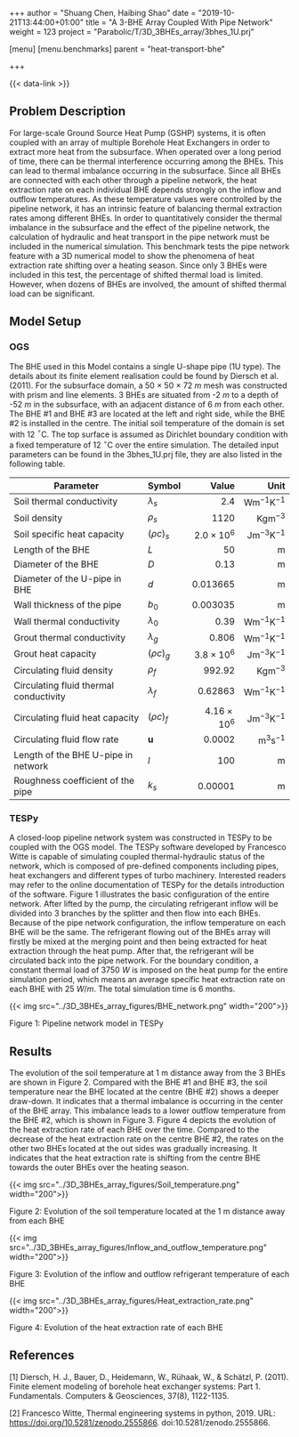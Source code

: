 +++
author = "Shuang Chen, Haibing Shao"
date = "2019-10-21T13:44:00+01:00"
title = "A 3-BHE Array Coupled With Pipe Network"
weight = 123
project = "Parabolic/T/3D_3BHEs_array/3bhes_1U.prj"

[menu]
  [menu.benchmarks]
    parent = "heat-transport-bhe"

+++

{{< data-link >}}

## Problem Description

For large-scale Ground Source Heat Pump (GSHP) systems, it is often coupled with an array of multiple Borehole Heat Exchangers in order to extract more heat from the subsurface. When operated over a long period of time, there can be thermal interference occurring among the BHEs. This can lead to thermal imbalance occurring in the subsurface. Since all BHEs are connected with each other through a pipeline network, the heat extraction rate on each individual BHE depends strongly on the inflow and outflow temperatures. As these temperature values were controlled by the pipeline network, it has an intrinsic feature of balancing thermal extraction rates among different BHEs. In order to quantitatively consider the thermal imbalance in the subsurface and the effect of the pipeline network, the calculation of hydraulic and heat transport in the pipe network must be included in the numerical simulation. This benchmark tests the pipe network feature with a 3D numerical model to show the phenomena of heat extraction rate shifting over a heating season. Since only 3 BHEs were included in this test, the percentage of shifted thermal load is limited. However, when dozens of BHEs are involved, the amount of shifted thermal load can be significant.

## Model Setup

### OGS

The BHE used in this Model contains a single U-shape pipe (1U type). The details about its finite element realisation could be found by Diersch et al. (2011). For the subsurface domain, a 50 $\times$ 50 $\times$ 72 $m$ mesh was constructed with prism and line elements. 3 BHEs are situated from -2 $m$ to a depth of -52 $m$ in the subsurface, with an adjacent distance of 6 $m$ from each other. The BHE \#1 and BHE \#3 are located at the left and right side, while the BHE \#2 is installed in the centre. The initial soil temperature of the domain is set with 12 $^\circ$C. The top surface is assumed as Dirichlet boundary condition with a fixed temperature of 12 $^\circ$C over the entire simulation. The detailed input parameters can be found in the 3bhes\_1U.prj file, they are also listed in the following table.

| Parameter                              | Symbol             |  Value              | Unit                        |
| -------------------------------------- |:------------------ | -------------------:| --------------------------: |
| Soil thermal conductivity              | $\lambda_{s}$      | $2.4$               | $\mathrm{W m^{-1} K^{-1}}$  |
| Soil density                           | $\rho_{s}$         | $1120$              | $\mathrm{Kg m^{-3}}$        |
| Soil specific heat capacity            | $(\rho c)_{s}$     | $2.0\times10^{6}$   | $\mathrm{J m^{-3}K^{-1}}$   |
| Length of the BHE                      | $L$                | $50$                | $\mathrm{m}$                |
| Diameter of the BHE                    | $D$                | $0.13$              | $\mathrm{m}$                |
| Diameter of the U-pipe in BHE          | $d$                | $0.013665$          | $\mathrm{m}$                |
| Wall thickness of the pipe             | $b_0$              | $0.003035$          | $\mathrm{m}$                |
| Wall thermal conductivity              | $\lambda_{0}$      | $0.39$              | $\mathrm{W m^{-1} K^{-1}}$  |
| Grout thermal conductivity             | $\lambda_{g}$      | $0.806$             | $\mathrm{W m^{-1} K^{-1}}$  |
| Grout heat capacity                    | $(\rho c)_{g}$     | $3.8\times10^{6}$   | $\mathrm{J m^{-3}K^{-1}}$   |
| Circulating fluid density              | $\rho_{f}$         | $992.92$            | $\mathrm{Kg m^{-3}}$        |
| Circulating fluid thermal conductivity | $\lambda_{f}$      | $0.62863$           | $\mathrm{W m^{-1} K^{-1}}$  |
| Circulating fluid heat capacity        | $(\rho c)_{f}$     | $4.16\times10^{6}$  | $\mathrm{J m^{-3}K^{-1}}$   |
| Circulating fluid flow rate            | $\mathbf{u}$       | $0.0002$            | $\mathrm{m^{3} s^{-1}}$     |
| Length of the BHE U-pipe in network    | $l$                | $100$               | $\mathrm{m}$                |
| Roughness coefficient of the pipe      | $k_s$              | $0.00001$           | $\mathrm{m}$                |

### TESPy

A closed-loop pipeline network system was constructed in TESPy to be coupled with the OGS model. The TESPy software developed by Francesco Witte is capable of simulating coupled thermal-hydraulic status of the network, which is composed of pre-defined components including pipes, heat exchangers and different types of turbo machinery. Interested readers may refer to the online documentation of TESPy for the details introduction of the software. Figure 1 illustrates the basic configuration of the entire network. After lifted by the pump, the circulating refrigerant inflow will be divided into 3 branches by the splitter and then flow into each BHEs. Because of the pipe network configuration, the inflow temperature on each BHE will be the same. The refrigerant flowing out of the BHEs array will firstly be mixed at the merging point and then being extracted for heat extraction through the heat pump. After that, the refrigerant will be circulated back into the pipe network. For the boundary condition, a constant thermal load of 3750 $W$ is imposed on the heat pump for the entire simulation period, which means an average specific heat extraction rate on each BHE with 25 $W/m$. The total simulation time is 6 months.

{{< img src="../3D_3BHEs_array_figures/BHE_network.png" width="200">}}

Figure 1: Pipeline network model in TESPy

## Results

The evolution of the soil temperature at 1 m distance away from the 3 BHEs are shown in Figure 2. Compared with the BHE \#1 and BHE \#3, the soil temperature near the BHE located at the centre (BHE \#2) shows a deeper draw-down. It indicates that a thermal imbalance is occurring in the center of the BHE array. This imbalance leads to a lower outflow temperature from the BHE \#2, which is shown in Figure 3. Figure 4 depicts the evolution of the heat extraction rate of each BHE over the time. Compared to the decrease of the heat extraction rate on the centre BHE \#2, the rates on the other two BHEs located at the out sides was gradually increasing. It indicates that the heat extraction rate is shifting from the centre BHE towards the outer BHEs over the heating season.

{{< img src="../3D_3BHEs_array_figures/Soil_temperature.png" width="200">}}

Figure 2: Evolution of the soil temperature located at the 1 m distance away from each BHE

{{< img src="../3D_3BHEs_array_figures/Inflow_and_outflow_temperature.png" width="200">}}

Figure 3: Evolution of the inflow and outflow refrigerant temperature of each BHE

{{< img src="../3D_3BHEs_array_figures/Heat_extraction_rate.png" width="200">}}

Figure 4: Evolution of the heat extraction rate of each BHE

## References

[1] Diersch, H. J., Bauer, D., Heidemann, W., Rühaak, W., & Schätzl, P. (2011). Finite element modeling of borehole heat exchanger systems: Part 1. Fundamentals. Computers & Geosciences, 37(8), 1122-1135.

[2] Francesco Witte, Thermal engineering systems in python, 2019. URL: <https://doi.org/10.5281/zenodo.2555866>. doi:10.5281/zenodo.2555866.
